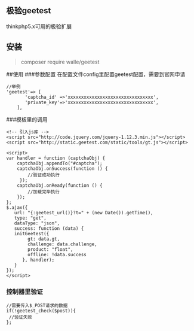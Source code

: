 ## 极验geetest
thinkphp5.x可用的极验扩展

## 安装
> composer require walle/geetest

##使用
###参数配置
在配置文件config里配置geetest配置，需要到官网申请

~~~
//举例
'geetest'=> [
       'captcha_id' =>'xxxxxxxxxxxxxxxxxxxxxxxxxxxxxxxx',
       'private_key'=>'xxxxxxxxxxxxxxxxxxxxxxxxxxxxxxxx',
    ],
~~~

###模板里的调用

~~~
<!-- 引入js库 -->
<script src="http://code.jquery.com/jquery-1.12.3.min.js"></script>
<script src="http://static.geetest.com/static/tools/gt.js"></script>

<script>
var handler = function (captchaObj) {
    captchaObj.appendTo("#captcha");
    captchaObj.onSuccess(function () {
        //验证成功执行
     });
    captchaObj.onReady(function () {
        //加载完毕执行
    });
};
$.ajax({
   url: "{:geetest_url()}?t=" + (new Date()).getTime(),
   type: "get",
   dataType: "json",
   success: function (data) {
   initGeetest({
        gt: data.gt,
        challenge: data.challenge,
        product: "float", 
        offline: !data.success 
      }, handler);
   }
});
</script>
~~~
### 控制器里验证
~~~
//需要传入$_POST请求的数据
if(!geetest_check($post)){
 //验证失败
};
~~~